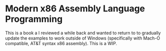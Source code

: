 # Modern x86 Assembly Language Programming
This is a book a I reviewed a while back and wanted to return to
to gradually update the examples to work outside of Windows (specifically
with Mach-O compatible, AT&T syntax x86 assembly). This is a WIP.